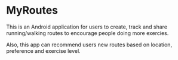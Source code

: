 # MyRoutes

This is an Android application for users to create, track and share running/walking routes to encourage people doing more exercies.

Also, this app can recommend users new routes based on location, preference and exercise level.
